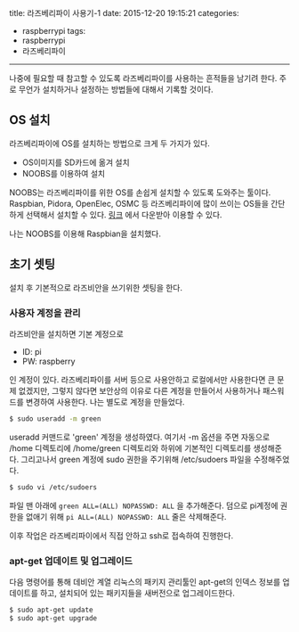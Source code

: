 title: 라즈베리파이 사용기-1
date: 2015-12-20 19:15:21
categories:
- raspberrypi
tags:
- raspberrypi
- 라즈베리파이
---
나중에 필요할 때 참고할 수 있도록 라즈베리파이를 사용하는 흔적들을 남기려 한다.
주로 무언가 설치하거나 설정하는 방법들에 대해서 기록할 것이다. 
<!-- more -->
## OS 설치
라즈베리파이에 OS를 설치하는 방법으로 크게 두 가지가 있다.

- OS이미지를 SD카드에 옮겨 설치
- NOOBS를 이용하여 설치

NOOBS는 라즈베리파이를 위한 OS를 손쉽게 설치할 수 있도록 도와주는 툴이다. Raspbian, Pidora, OpenElec, OSMC 등 라즈베리파이에 많이 쓰이는 OS들을 간단하게 선택해서 설치할 수 있다. 
[링크](https://www.raspberrypi.org/downloads/noobs/) 에서 다운받아 이용할 수 있다.

나는 NOOBS를 이용해 Raspbian을 설치했다.

## 초기 셋팅
설치 후 기본적으로 라즈비안을 쓰기위한 셋팅을 한다. 

### 사용자 계정을 관리
 라즈비안을 설치하면 기본 계정으로
- ID: pi
- PW: raspberry 

인 계정이 있다.
라즈베리파이를 서버 등으로 사용안하고 로컬에서만 사용한다면 큰 문제 없겠지만, 그렇지 않다면 보안상의 이유로 다른 계정을 만들어서 사용하거나 패스워드를 변경하여 사용한다. 나는 별도로 계정을 만들었다.
``` bash
$ sudo useradd -m green
```
useradd 커맨드로 'green' 계정을 생성하였다. 여기서 -m 옵션을 주면 자동으로 /home 디렉토리에 /home/green 디렉토리와 하위에 기본적인 디렉토리를 생성해준다.
그리고나서 green 계정에 sudo 권한을 주기위해 /etc/sudoers 파일을 수정해주었다.
``` bash
$ sudo vi /etc/sudoers
```
파일 맨 아래에 `green ALL=(ALL) NOPASSWD: ALL` 을 추가해준다. 덤으로 pi계정에 권한을 없애기 위해 `pi ALL=(ALL) NOPASSWD: ALL` 줄은 삭제해준다.

이후 작업은 라즈베리파이에서 직접 안하고 ssh로 접속하여 진행한다.

### apt-get 업데이트 및 업그레이드
다음 명령어를 통해 데비안 계열 리눅스의 패키지 관리툴인 apt-get의 인덱스 정보를 업데이트를 하고, 설치되어 있는 패키지들을 새버전으로 업그레이드한다.
``` bash
$ sudo apt-get update
$ sudo apt-get upgrade
```
